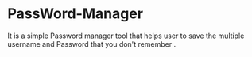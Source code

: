 # PassWord-Manager
It is a simple Password manager tool that helps user to save the multiple username and Password that you don't remember .
